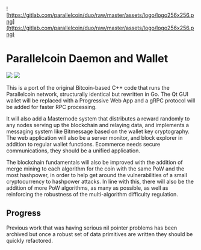 ![https://gitlab.com/parallelcoin/duo/raw/master/assets/logo/logo256x256.png](https://gitlab.com/parallelcoin/duo/raw/master/assets/logo/logo256x256.png)
# Parallelcoin Daemon and Wallet

<a href="https://goreportcard.com/report/gitlab.com/parallelcoin/duo"><img src="https://goreportcard.com/badge/gitlab.com/parallelcoin/duo" /></a>     <a href="https://godoc.org/gitlab.com/parallelcoin/duo"><img src="https://godoc.org/gitlab.com/parallelcoin/duo?status.svg" /></a>

This is a port of the original Bitcoin-based C++ code that runs the Parallelcoin network, structurally identical but rewritten in Go. The Qt GUI wallet will be replaced with a Progressive Web App and a gRPC protocol will be added for faster RPC processing.

It will also add a Masternode system that distributes a reward randomly to any nodes serving up the blockchain and relaying data, and implements a messaging system like Bitmessage based on the wallet key cryptography. The web application will also be a server monitor, and block explorer in addition to regular wallet functions. Ecommerce needs secure communications, they should be a unified application.

The blockchain fundamentals will also be improved with the addition of merge mining to each algorithm for the coin with the same PoW and the most hashpower, in order to help get around the vulnerabilities of a small cryptocurrency to hashpower attacks. In line with this, there will also be the addition of more PoW algorithms, as many as possible, as well as reinforcing the robustness of the multi-algorithm difficulty regulation.

## Progress

Previous work that was having serious nil pointer problems has been archived but once a robust set of data primitives are written they should be quickly refactored.